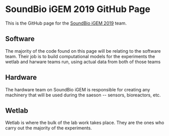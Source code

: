 # SoundBio iGEM 2019 GitHub Page
This is the GitHub page for the [SoundBio iGEM 2019](https://sound.bio/soundblog/2018/3/12/igem-2018) team. 

## Software
The majority of the code found on this page will be relating to the software team. Their job is to build computational models for the experiments the wetlab and harware teams run, using actual data from both of those teams

## Hardware
The hardware team on SoundBio iGEM is responsible for creating any machinery that will be used during the saeson -- sensors, bioreactors, etc.

## Wetlab
Wetlab is where the bulk of the lab work takes place. They are the ones who carry out the majority of the experiments.

